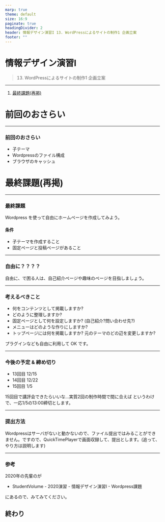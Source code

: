 ```yaml
---
marp: true
theme: default
size: 16:9
paginate: true
headingDivider: 2
header: 情報デザイン演習I 13. WordPressによるサイトの制作1 企画立案
footer: ""
---
```


# 情報デザイン演習I <!-- omit in toc -->
> 13. WordPressによるサイトの制作1 企画立案

---
1. [最終課題(再掲)](#最終課題再掲)


# 前回のおさらい<!-- omit in toc -->

---
### 前回のおさらい

- 子テーマ
- Wordpressのファイル構成
- ブラウザのキャッシュ



# 最終課題(再掲)

---
### 最終課題
Wordpress を使って自由にホームページを作成してみよう。
#### 条件
- 子テーマを作成すること
- 固定ページと投稿ページがあること

---
### 自由に？？？？
自由に、で困る人は、自己紹介ページや趣味のページを目指しましょう。

---
### 考えるべきこと
- 何をコンテンツとして掲載しますか?
- どのように整理しますか?
- 固定ページとして何を設定しますか? (自己紹介?問い合わせ先?)
- メニューはどのような作りにしますか? 
- トップページには何を掲載しますか? 元のテーマのどの辺を変更しますか?

プラグインなども自由に利用して OK です。

---
### 今後の予定 & 締め切り
- 13回目 12/15
- 14回目 12/22
- 15回目 1/5

15回目で講評会できたらいいな...実質2回の制作時間で間に合えば
というわけで、一応1/5の13:00締切とします。

---
### 提出方法
Wordpressはサーバがないと動かないので、ファイル提出ではみることができません。ですので、QuickTimePlayerで画面収録して、提出とします。(追って、やり方は説明します)

---
### 参考
2020年の先輩のが
- StudentVolume - 2020演習 - 情報デザイン演習I - Wordpress課題

にあるので、みてみてください。


## 終わり<!-- omit in toc -->



